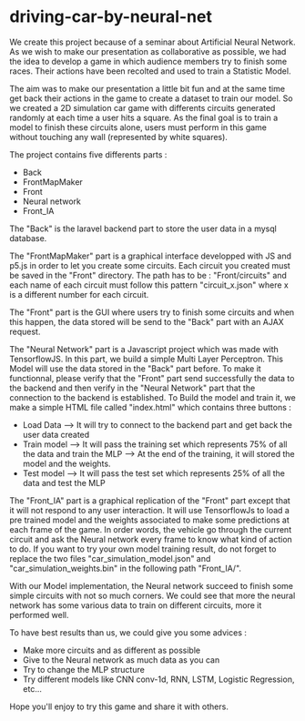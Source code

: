 # driving-car-by-neural-net
We create this project because of a seminar about Artificial Neural Network. As we wish to make our presentation as collaborative as possible, we had the idea to develop a game in which audience members try to finish some races. Their actions have been recolted and used to train a Statistic Model.

The aim was to make our presentation a little bit fun and at the same time get back their actions in the game to create a dataset to train our model. So we created a 2D simulation car game with differents circuits generated randomly at each time a user hits a square. As the final goal is to train a model to finish these circuits alone, users must perform in this game without touching any wall (represented by white squares). 

The project contains five differents parts : 

  - Back
  - FrontMapMaker
  - Front
  - Neural network
  - Front_IA
  
 The "Back" is the laravel backend part to store the user data in a mysql database. 
 
 The "FrontMapMaker" part is a graphical interface developped with JS and p5.js in order to let you create some circuits. Each circuit you created must be saved in the "Front" directory. The path has to be : "Front/circuits" and each name of each circuit must follow this pattern "circuit_x.json" where x is a different number for each circuit.
 
 The "Front" part is the GUI where users try to finish some circuits and when this happen, the data stored will be send to the "Back" part with an AJAX request.
 
 The "Neural Network" part is a Javascript project which was made with TensorflowJS. In this part, we build a simple Multi Layer Perceptron. This Model will use the data stored in the "Back" part before. To make it functionnal, please verify that the "Front" part send successfully the data to the backend and then verify in the "Neural Network" part that the connection to the backend is established. To Build the model and train it, we make a simple HTML file called "index.html" which contains three buttons : 
 
 - Load Data --> It will try to connect to the backend part and get back the user data created
 - Train model --> It will pass the training set which represents 75% of all the data and train the MLP
               --> At the end of the training, it will stored the model and the weights.
 - Test model --> It will pass the test set which represents 25% of all the data and test the MLP
 
 The "Front_IA" part is a graphical replication of the "Front" part except that it will not respond to any user interaction. It will use TensorflowJs to load a pre trained model and the weights associated to make some predictions at each frame of the game. In order words, the vehicle go through the current circuit and ask the Neural network every frame to know what kind of action to do. If you want to try your own model training result, do not forget to replace the two files "car_simulation_model.json" and "car_simulation_weights.bin" in the following path "Front_IA/".
 
 With our Model implementation, the Neural network succeed to finish some simple circuits with not so much corners. We could see that more the neural network has some various data to train on different circuits, more it performed well.
 
 To have best results than us, we could give you some advices : 
 
 - Make more circuits and as different as possible
 - Give to the Neural network as much data as you can 
 - Try to change the MLP structure
 - Try different models like CNN conv-1d, RNN, LSTM, Logistic Regression, etc...
 
 Hope you'll enjoy to try this game and share it with others.

